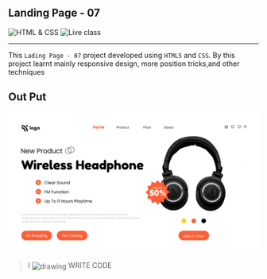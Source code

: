 ## Landing Page - 07
![HTML & CSS](https://img.shields.io/badge/HTML-CSS-orange)
![Live class](https://img.shields.io/badge/LIVE--CLASS-PROJECT--7-lightgrey)

---
This `Lading Page - 07` project developed using `HTML5` and `CSS`. By this project learnt mainly responsive design, more position tricks,and other techniques

## Out Put

![ProjectThumnail](/images/thumbnail.png)



>I <img align="center" src="https://cdn0.iconfinder.com/data/icons/small-n-flat/24/678087-heart-256.png" alt="drawing" style="width:17px;"/> WRITE CODE